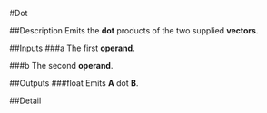 #Dot

##Description
Emits the **dot** products of the two supplied **vectors**.

##Inputs
###a
The first **operand**.

###b
The second **operand**.

##Outputs
###float
Emits **A** dot **B**.

##Detail

